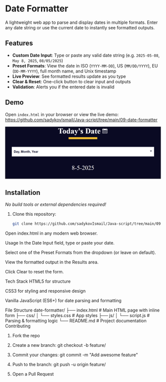 # Date Formatter

A lightweight web app to parse and display dates in multiple formats. Enter any date string or use the current date to instantly see formatted outputs.

## Features

- **Custom Date Input**: Type or paste any valid date string (e.g. `2025-05-08`, `May 8, 2025`, `08/05/2025`)  
- **Preset Formats**: View the date in ISO (`YYYY-MM-DD`), US (`MM/DD/YYYY`), EU (`DD-MM-YYYY`), full month name, and Unix timestamp  
- **Live Preview**: See formatted results update as you type  
- **Clear & Reset**: One-click button to clear input and outputs  
- **Validation**: Alerts you if the entered date is invalid  

## Demo

Open `index.html` in your browser or view the live demo:  
<https://github.com/sadykovIsmail/Java-script/tree/main/09-date-formatter>

![Screenshot of the Date Formatter app](./screenshot.png)

## Installation

_No build tools or external dependencies required!_

1. Clone this repository:  
   ```bash
   git clone https://github.com/sadykovIsmail/Java-script/tree/main/09-date-formatter
Open index.html in any modern web browser.

Usage
In the Date Input field, type or paste your date.

Select one of the Preset Formats from the dropdown (or leave on default).

View the formatted output in the Results area.

Click Clear to reset the form.

Tech Stack
HTML5 for structure

CSS3 for styling and responsive design

Vanilla JavaScript (ES6+) for date parsing and formatting

File Structure
date-formatter/
├── index.html           # Main HTML page with inline form
├── css/
│   └── styles.css       # App styles
├── js/
│   └── script.js           # Parsing & formatting logic
└── README.md            # Project documentation
Contributing
1) Fork the repo

2) Create a new branch:
git checkout -b feature/<your-branch-name>

3) Commit your changes:
git commit -m "Add awesome feature"

4) Push to the branch:
git push -u origin feature/<your-branch-name>

5) Open a Pull Request